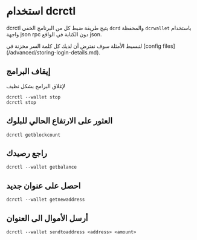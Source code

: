 # <i class="fa fa-hdd-o"></i>استخدام  dcrctl

dcrctl يتيح طريقة ضبط كل من البرنامج الخفى `dcrd` والمحفظة
`dcrwallet` باستخدام واجهة json rpc دون الكتابة في الواقع
json.

لتبسيط الأمثلة سوف نفترض أن لديك كل كلمة السر
مخزنة في [config files] (/advanced/storing-login-details.md).

## <i class="fa fa-power-off"></i>إيقاف البرامج

لإغلاق البرامج بشكل نظيف

```no-highlight
dcrctl --wallet stop
dcrctl stop
```

## <i class="fa fa-arrow-up"></i>العثور على الارتفاع الحالي للبلوك 

```no-highlight
dcrctl getblockcount
```

## <i class="fa fa-dollar"></i> راجع رصيدك

```no-highlight
dcrctl --wallet getbalance
```

## <i class="fa fa-inbox"></i> احصل على عنوان جديد

```no-highlight
dcrctl --wallet getnewaddress
```

## <i class="fa fa-rocket"></i> أرسل الأموال الى العنوان

```
dcrctl --wallet sendtoaddress <address> <amount>
```

